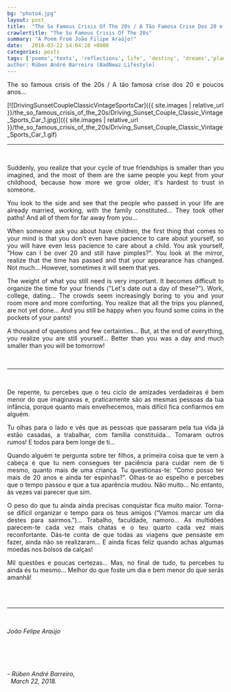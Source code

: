 ```yaml
---
bg: "photo4.jpg"
layout: post
title:  "The So Famous Crisis Of The 20s / A Tão Famosa Crise Dos 20 e Poucos Anos:"
crawlertitle: "The So Famous Crisis Of The 20s"
summary: "A Poem From João Filipe Araújo!"
date:   2018-03-22 14:04:28 +0000
categories: posts
tags: ['poems','texts', 'reflections', life', 'destiny', 'dreams','plans','conquers']
author: Rúben André Barreiro (BadNewz Lifestyle)
---
```

<p align="justify">The so famous crisis of the 20s / A tão famosa crise dos 20 e poucos anos...</p>

[![DrivingSunsetCoupleClassicVintageSportsCar]({{ site.images | relative_url }}/the_so_famous_crisis_of_the_20s/Driving_Sunset_Couple_Classic_Vintage_Sports_Car_1.jpg)]({{ site.images | relative_url }}/the_so_famous_crisis_of_the_20s/Driving_Sunset_Couple_Classic_Vintage_Sports_Car_1.gif)

<hr>
<br>

<p align="justify">Suddenly, you realize that your cycle of true friendships is smaller than you imagined, and the most of them are the same people you kept from your childhood, because how more we grow older, it's hardest to trust in someone.</p>

<p align="justify">You look to the side and see that the people who passed in your life are already married, working, with the family constituted... They took other paths! And all of them for far away from you...</p>

<p align="justify">When someone ask you about have children, the first thing that comes to your mind is that you don't even have pacience to care about yourself, so you will have even less pacience to care about a child. You ask yourself, "How can I be over 20 and still have pimples?". You look at the mirror, realize that the time has passed and that your appearance has changed. Not much... However, sometimes it will seem that yes.</p>

<p align="justify">The weight of what you still need is very important. It becomes difficult to organize the time for your friends ("Let's date out a day of these?"). Work, college, dating... The crowds seem increasingly boring to you and your room more and more comforting. You realize that all the trips you planned, are not yet done... And you still be happy when you found some coins in the pockets of your pants!</p>

<p align="justify">A thousand of questions and few certainties... But, at the end of everything, you realize you are still yourself... Better than you was a day and much smaller than you will be tomorrow!</p>

<br>
<hr>
<br>

<p align="justify">De repente, tu percebes que o teu ciclo de amizades verdadeiras é bem menor do que imaginavas e, praticamente são as mesmas pessoas da tua infância, porque quanto mais envelhecemos, mais difícil fica confiarmos em alguém.</p>

<p align="justify">Tu olhas para o lado e vês que as pessoas que passaram pela tua vida já estão casadas, a trabalhar, com família constituída... Tomaram outros rumos! E todos para bem longe de ti...</p>

<p align="justify">Quando alguém te pergunta sobre ter filhos, a primeira coisa que te vem à cabeça é que tu nem consegues ter paciência para cuidar nem de ti mesmo, quanto mais de uma criança. Tu questionas-te:  “Como posso ter mais de 20 anos e ainda ter espinhas?”. Olhas-te ao espelho e percebes que o tempo passou e que a tua aparência mudou. Não muito... No entanto, às vezes vai parecer que sim.</p>

<p align="justify">O peso do que tu ainda ainda precisas conquistar fica muito maior. Torna-se difícil organizar o tempo para os teus amigos (“Vamos marcar um dia destes para sairmos.”)... Trabalho, faculdade, namoro… As multidões parecem-te cada vez mais chatas e o teu quarto cada vez mais reconfortante. Dás-te conta de que todas as viagens  que pensaste em fazer, ainda não se realizaram... E ainda ficas feliz quando achas algumas moedas nos bolsos da calças!

<p align="justify">Mil questões e poucas certezas... Mas, no final de tudo, tu percebes tu ainda és tu mesmo... Melhor do que foste um dia e bem menor do que serás amanhã!</p>

<br>

<br>
<hr>
<br>

<i>João Felipe Araújo</i>

<br>
<br>
<br>
<br>

<i>
    - Rúben André Barreiro,
    <br>
    &nbsp;
    March 22, 2018.
</i>